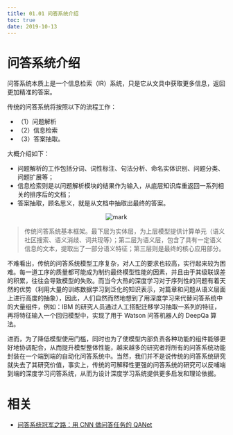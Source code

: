```yaml
---
title: 01.01 问答系统介绍
toc: true
date: 2019-10-13
---
```


# 问答系统介绍

问答系统本质上是一个信息检索（IR）系统，只是它从文具中获取更多信息，返回更加精准的答案。

传统的问答系统将按照以下的流程工作：

- （1）问题解析
- （2）信息检索
- （3）答案抽取。

大概介绍如下：

- 问题解析的工作包括分词、词性标注、句法分析、命名实体识别、问题分类、问题扩展等；
- 信息检索则是以问题解析模块的结果作为输入，从底层知识库重返回一系列相关的排序后的文档；
- 答案抽取，顾名思义，就是从文档中抽取出最终的答案。




<center>

![mark](http://images.iterate.site/blog/image/20191011/p1vIXJ34gE9w.png?imageslim)


</center>

> 传统问答系统基本框架。最下层为实体层，为上层模型提供计算单元（语义社区搜索、语义消歧、词共现等）；第二层为语义层，包含了具有一定语义信息的文本，提取出了一部分语义特征；第三层则是最终的核心应用部分。

不难看出，传统的问答系统模型工序复杂，对人工的要求也较高，实行起来较为困难。每一道工序的质量都可能成为制约最终模型性能的因素，并且由于其级联误差的积累，往往会导致模型的失败。而当今大热的深度学习对于序列性的问题有着天然的优势（利用大量的训练数据学习到泛化的知识表示，对篇章和问题从语义层面上进行高度的抽象），因此，人们自然而然地想到了用深度学习来代替问答系统中的大量组件，例如：IBM 的研究人员通过人工搭配迁移学习抽取一系列的特征，再将特征输入一个回归模型中，实现了用于 Watson 问答机器人的 DeepQa 算法。

进而，为了降低模型使用门槛，同时也为了使模型内部负责各种功能的组件能够更好地协调配合，从而提升模型整体性能，越来越多的研究者将所有的问答系统功能封装在一个端到端的自动化问答系统中。当然，我们并不是说传统的问答系统研究就失去了其研究价值，事实上，传统的可解释性更强的问答系统的研究可以反哺端到端的深度学习问答系统，从而为设计深度学习系统提供更多启发和理论依据。


# 相关

- [问答系统冠军之路：用 CNN 做问答任务的 QANet](https://www.leiphone.com/news/201805/A1mkxTOKWrZOY64l.html)
